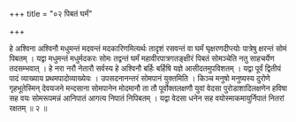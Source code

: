 +++
title = "०२ पिबतं घर्मं"

+++

हे अश्विना अश्विनौ मधुमन्तं मदवन्तं मदकारिणमित्यर्थः तादृशं रसवन्तं वा घर्मं घृक्षरणदीप्त्योः पात्रेषु क्षरन्तं सोमं पिबतम् । यद्वा मधुमन्तं मधुर्मदकरः सोमः तद्वन्तं घर्मं महावीरपात्रगतङ्क्षीरं पिबतं सोमञ्चेति नतु साहचर्येण तदसम्भवात् । हे नरा नरौ नेतारौ सर्वस्य हे अश्विनौ बर्हिः बर्हिषि यज्ञे आसीदतमुपविशतम् । यद्वा पूर्वं द्वितीयं पादं व्याख्याय प्रथमपादोव्याख्येयः । उपसदनानन्तरं सोमपानं युक्तमिति । किञ्च मनुषो मनुष्यस्य दुरोणे गृहभूतेस्मिन् देवयजने मन्दसाना सोमपानेन मोदमानौ ता तौ पूर्वोक्तलक्षणौ युवां वेदसा पुरोडाशादिलक्षणेन हविषा सह वयः सोमरूपमन्नं आनिपातं आगत्य निपातं निपिबतम् । यद्वा वेदसा धनेन सह वयोस्माकमायुर्निपातं नितरां रक्षतम् ॥ २ ॥